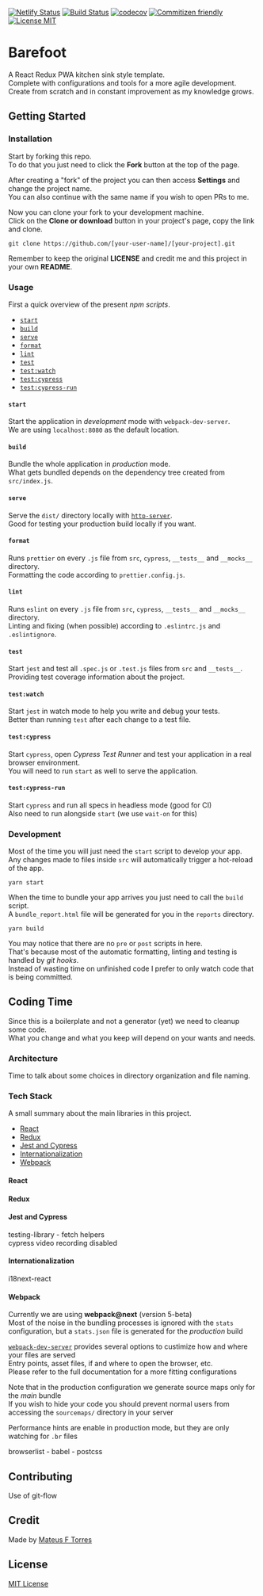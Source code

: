 [![Netlify Status](https://api.netlify.com/api/v1/badges/ba3f22ea-0790-413a-be14-7ccf8972d61f/deploy-status)](https://app.netlify.com/sites/barefoot/deploys)
[![Build Status](https://travis-ci.com/mateus-f-torres/barefoot.svg?branch=master)](https://travis-ci.com/mateus-f-torres/barefoot)
[![codecov](https://codecov.io/gh/mateus-f-torres/barefoot/branch/master/graph/badge.svg)](https://codecov.io/gh/mateus-f-torres/barefoot)
[![Commitizen friendly](https://img.shields.io/badge/commitizen-friendly-brightgreen.svg)](http://commitizen.github.io/cz-cli/)
[![License MIT](https://img.shields.io/github/license/mashape/apistatus.svg)](https://github.com/mateus-f-torres/barefoot/blob/master/LICENSE)

# Barefoot
A React Redux PWA kitchen sink style template.  
Complete with configurations and tools for a more agile development.  
Create from scratch and in constant improvement as my knowledge grows.

## Getting Started
### Installation
Start by forking this repo.  
To do that you just need to click the **Fork** button at the top of the page.  

After creating a "fork" of the project you can then access **Settings** and change the project name.  
You can also continue with the same name if you wish to open PRs to me.

Now you can clone your fork to your development machine.  
Click on the **Clone or download** button in your project's page, copy the link and clone.  
```
git clone https://github.com/[your-user-name]/[your-project].git
```

Remember to keep the original **LICENSE** and credit me and this project in your own **README**.  

### Usage
First a quick overview of the present _npm scripts_.
* [`start`](#start)
* [`build`](#build)
* [`serve`](#serve)
* [`format`](#format)
* [`lint`](#lint)
* [`test`](#test)
* [`test:watch`](#testwatch)
* [`test:cypress`](#testcypress)
* [`test:cypress-run`](#testcypress-run)

#### `start`
Start the application in _development_ mode with `webpack-dev-server`.  
We are using `localhost:8080` as the default location.  

#### `build`
Bundle the whole application in _production_ mode.  
What gets bundled depends on the dependency tree created from `src/index.js`.  

#### `serve`
Serve the `dist/` directory locally with [`http-server`](https://github.com/http-party/http-server).  
Good for testing your production build locally if you want.    

#### `format`
Runs `prettier` on every `.js` file from `src`, `cypress`, `__tests__` and `__mocks__` directory.  
Formatting the code according to `prettier.config.js`.  

#### `lint`
Runs `eslint` on every `.js` file from `src`, `cypress`, `__tests__` and `__mocks__` directory.  
Linting and fixing (when possible) according to `.eslintrc.js` and `.eslintignore`.  

#### `test`
Start `jest` and test all `.spec.js` or `.test.js` files from `src` and `__tests__`.  
Providing test coverage information about the project.  

#### `test:watch`
Start `jest` in watch mode to help you write and debug your tests.  
Better than running `test` after each change to a test file.  

#### `test:cypress`
Start `cypress`, open _Cypress Test Runner_ and test your application in a real browser environment.  
You will need to run `start` as well to serve the application.

#### `test:cypress-run`
Start `cypress` and run all specs in headless mode (good for CI)  
Also need to run alongside `start` (we use `wait-on` for this)

### Development
Most of the time you will just need the `start` script to develop your app.  
Any changes made to files inside `src` will automatically trigger a hot-reload of the app.  
```
yarn start
```

When the time to bundle your app arrives you just need to call the `build` script.  
A `bundle_report.html` file will be generated for you in the `reports` directory.  
```
yarn build
```

You may notice that there are no `pre` or `post` scripts in here.  
That's because most of the automatic formatting, linting and testing is handled by _git hooks_.  
Instead of wasting time on unfinished code I prefer to only watch code that is being committed.  

## Coding Time
Since this is a boilerplate and not a generator (yet) we need to cleanup some code.  
What you change and what you keep will depend on your wants and needs.  

### Architecture
Time to talk about some choices in directory organization and file naming.  

### Tech Stack
A small summary about the main libraries in this project.  

* [React](#react)
* [Redux](#redux)
* [Jest and Cypress](#jest-and-cypress)
* [Internationalization](#internationalization)
* [Webpack](#webpack)

#### React

#### Redux

#### Jest and Cypress
testing-library - fetch helpers  
cypress video recording disabled  

#### Internationalization
i18next-react

#### Webpack
Currently we are using **webpack@next** (version 5-beta)  
Most of the noise in the bundling processes is ignored with the `stats` configuration, but a `stats.json` file is generated for the _production_ build  

[`webpack-dev-server`](https://webpack.js.org/configuration/dev-server/) provides several options to custimize how and where your files are served  
Entry points, asset files, if and where to open the browser, etc.  
Please refer to the full documentation for a more fitting configurations  

Note that in the production configuration we generate source maps only for the _main_ bundle  
If you wish to hide your code you should prevent normal users from accessing the `sourcemaps/` directory in your server   

Performance hints are enable in production mode, but they are only watching for `.br` files  

browserlist - babel - postcss  

## Contributing
Use of git-flow

## Credit
Made by [Mateus F Torres](https://github.com/mateus-f-torres)    

## License
[MIT License](./LICENSE)
